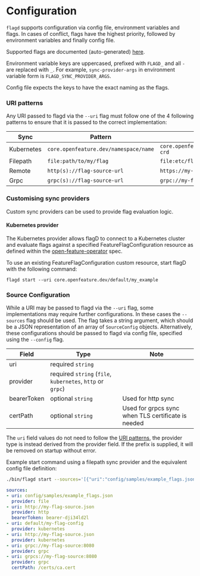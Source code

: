 # Configuration

`flagd` supports configuration via config file, environment variables and flags. In cases of conflict, flags have the
highest priority, followed by environment variables and finally config file.

Supported flags are documented (auto-generated) [here](./flagd_start.md).

Environment variable keys are uppercased, prefixed with `FLAGD_` and all `-` are replaced with `_`. For example,
`sync-provider-args` in environment variable form is `FLAGD_SYNC_PROVIDER_ARGS`.

Config file expects the keys to have the exact naming as the flags.

### <a name="uri-patterns"></a> URI patterns

Any URI passed to flagd via the `--uri` flag must follow one of the 4 following patterns to ensure that it is passed to the correct implementation: 

| Sync       | Pattern                               | Example                               |
|------------|---------------------------------------|---------------------------------------|
| Kubernetes | `core.openfeature.dev/namespace/name` | `core.openfeature.dev/default/my-crd` |
| Filepath   | `file:path/to/my/flag`                | `file:etc/flagd/my-flags.json`        |
| Remote     | `http(s)://flag-source-url`           | `https://my-flags.com/flags`          |
| Grpc       | `grpc(s)://flag-source-url`           | `grpc://my-flags-server`              | 


### Customising sync providers

Custom sync providers can be used to provide flag evaluation logic.

#### Kubernetes provider 

The Kubernetes provider allows flagD to connect to a Kubernetes cluster and evaluate flags against a specified FeatureFlagConfiguration resource as defined within the [open-feature-operator](https://github.com/open-feature/open-feature-operator/blob/main/apis/core/v1alpha1/featureflagconfiguration_types.go) spec.

To use an existing FeatureFlagConfiguration custom resource, start flagD with the following command:

```shell
flagd start --uri core.openfeature.dev/default/my_example
```

### Source Configuration

While a URI may be passed to flagd via the `--uri` flag, some implementations may require further configurations. In these cases the `--sources` flag should be used.
The flag takes a string argument, which should be a JSON representation of an array of `SourceConfig` objects. Alternatively, these configurations should be passed to
flagd via config file, specified using the `--config` flag.

| Field       | Type                                                       | Note                                               | 
|-------------|------------------------------------------------------------|----------------------------------------------------|
| uri         | required `string`                                          |                                                    |
| provider    | required `string` (`file`, `kubernetes`, `http` or `grpc`) |                                                    |
| bearerToken | optional `string`                                          | Used for http sync                                 |
| certPath    | optional `string`                                          | Used for grpcs sync when TLS certificate is needed |

The `uri` field values do not need to follow the [URI patterns](#uri-patterns), the provider type is instead derived from the provider field. If the prefix is supplied, it will be removed on startup without error.

Example start command using a filepath sync provider and the equivalent config file definition:
```sh
./bin/flagd start --sources='[{"uri":"config/samples/example_flags.json","provider":"file"},{"uri":"http://my-flag-source.json","provider":"http","bearerToken":"bearer-dji34ld2l"}]{"uri":"default/my-flag-config","provider":"kubernetes"},{"uri":"grpc://my-flag-source:8080","provider":"grpc"}'
```

```yaml
sources:
- uri: config/samples/example_flags.json
  provider: file
- uri: http://my-flag-source.json
  provider: http
  bearerToken: bearer-dji34ld2l
- uri: default/my-flag-config
  provider: kubernetes
- uri: http://my-flag-source.json
  provider: kubernetes
- uri: grpc://my-flag-source:8080
  provider: grpc
- uri: grpcs://my-flag-source:8080
  provider: grpc
  certPath: /certs/ca.cert
```
